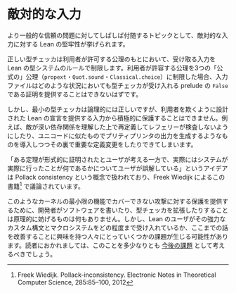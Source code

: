 <!-- # Adversarial inputs -->

# 敵対的な入力

<!-- A topic that often accompanies the more general trust question is Lean's robustness against adversarial inputs. -->

より一般的な信頼の問題に対してしばしば付随するトピックとして、敵対的な入力に対する Lean の堅牢性が挙げられます。

<!-- A correct type checker will restrict the input it receives to the rules of Lean's type system under whatever axioms the operator allows. If the operator restricts the permitted axioms to the three "official" ones (`propext`, `Quot.sound`, `Classical.choice`), an input file should not be able to offer a proof of the prelude's `False` which is accepted by the type checker under any circumstances. -->

正しい型チェッカは利用者が許可する公理のもとにおいて、受け取る入力を Lean の型システムのルールで制限します。利用者が許容する公理を3つの「公式の」公理（`propext`・`Quot.sound`・`Classical.choice`）に制限した場合、入力ファイルはどのような状況においても型チェッカが受け入れる prelude の `False` である証明を提供することはできないはずです。

<!-- However, a minimal type checker will not actively protect against inputs which provide Lean declarations that are logically sound, but are designed to fool a human operator. For example, redefining deep dependencies an adversary knows will not be examined by a referee, or introducing unicode lookalikes to produce a pretty printer output that conceals modification of key definitions. -->

しかし、最小の型チェッカは論理的には正しいですが、利用者を欺くように設計された Lean の宣言を提供する入力から積極的に保護することはできません。例えば、敵が深い依存関係を理解した上で再定義してレフェリーが検査しないようにしたり、ユニコードに似たものでプリティプリンタの出力を生成するようなものを導入しつつその裏で重要な定義変更をしたりできてしまいます。

<!-- The idea that "a user might think a theorem has been formally proved, while in fact he or she
is misled about what it is that the system has actually done" is addressed by the idea of Pollack consistency and is explored in this publication[^pollack] by Freek Wiedijk.  -->

「ある定理が形式的に証明されたとユーザが考える一方で、実際にはシステムが実際に行ったことが何であるかについてユーザが誤解している」というアイデアは Pollack consistency という概念で扱われており、Freek Wiedijk によるこの書籍[^pollack] で議論されています。

<!-- Note that there is nothing in principle preventing developers from writing software or extending a type checker to provide protection against such attacks, it's just not captured by the minimal functionality required by the kernel. However, the extent to which Lean's users have embraced its powerful custom syntax and macro systems may pose some challenges for those interested in improving the story here. Readers should consider this somewhat of an [open issue for future work](./future_work.md#improving-pollack-consistency) -->

このようなカーネルの最小限の機能でカバーできない攻撃に対する保護を提供するために、開発者がソフトウェアを書いたり、型チェッカを拡張したりすることは原理的に妨げるものは何もありません。しかし、Lean のユーザがその強力なカスタム構文とマクロシステムをどの程度まで受け入れているか、ここまでの話を改善することに興味を持つ人々にとっていくつかの課題が生じる可能性があります。読者におかれましては、このことを多少なりとも [今後の課題](./future_work.md#improving-pollack-consistency) として考えるべきでしょう。

[^pollack]: Freek Wiedijk. Pollack-inconsistency. Electronic Notes in Theoretical Computer Science, 285:85–100, 2012
